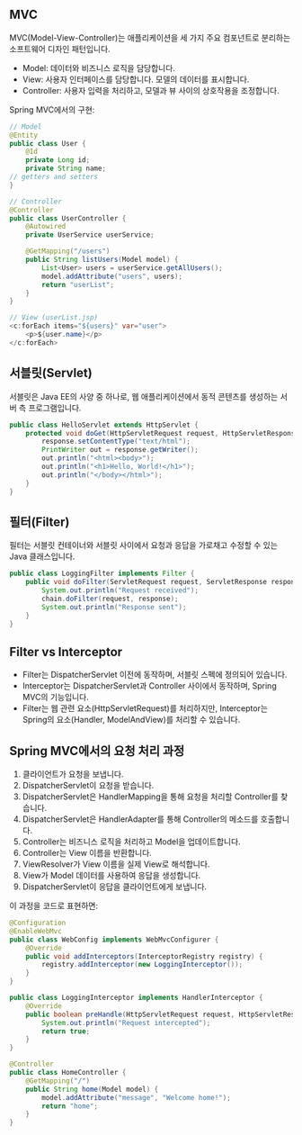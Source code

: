 ## MVC

MVC(Model-View-Controller)는 애플리케이션을 세 가지 주요 컴포넌트로 분리하는 소프트웨어 디자인 패턴입니다.

- Model: 데이터와 비즈니스 로직을 담당합니다.
- View: 사용자 인터페이스를 담당합니다. 모델의 데이터를 표시합니다.
- Controller: 사용자 입력을 처리하고, 모델과 뷰 사이의 상호작용을 조정합니다.

Spring MVC에서의 구현:

```java
// Model
@Entity
public class User {
    @Id
    private Long id;
    private String name;
// getters and setters
}

// Controller
@Controller
public class UserController {
    @Autowired
    private UserService userService;

    @GetMapping("/users")
    public String listUsers(Model model) {
        List<User> users = userService.getAllUsers();
        model.addAttribute("users", users);
        return "userList";
    }
}

// View (userList.jsp)
<c:forEach items="${users}" var="user">
    <p>${user.name}</p>
</c:forEach>

```

## 서블릿(Servlet)

서블릿은 Java EE의 사양 중 하나로, 웹 애플리케이션에서 동적 콘텐츠를 생성하는 서버 측 프로그램입니다.

```java
public class HelloServlet extends HttpServlet {
    protected void doGet(HttpServletRequest request, HttpServletResponse response) throws ServletException, IOException {
        response.setContentType("text/html");
        PrintWriter out = response.getWriter();
        out.println("<html><body>");
        out.println("<h1>Hello, World!</h1>");
        out.println("</body></html>");
    }
}
```

## 필터(Filter)

필터는 서블릿 컨테이너와 서블릿 사이에서 요청과 응답을 가로채고 수정할 수 있는 Java 클래스입니다.

```java
public class LoggingFilter implements Filter {
    public void doFilter(ServletRequest request, ServletResponse response, FilterChain chain) throws IOException, ServletException {
        System.out.println("Request received");
        chain.doFilter(request, response);
        System.out.println("Response sent");
    }
}

```

## Filter vs Interceptor

- Filter는 DispatcherServlet 이전에 동작하며, 서블릿 스펙에 정의되어 있습니다.
- Interceptor는 DispatcherServlet과 Controller 사이에서 동작하며, Spring MVC의 기능입니다.
- Filter는 웹 관련 요소(HttpServletRequest)를 처리하지만, Interceptor는 Spring의 요소(Handler, ModelAndView)를 처리할 수 있습니다.

## Spring MVC에서의 요청 처리 과정

1. 클라이언트가 요청을 보냅니다.
2. DispatcherServlet이 요청을 받습니다.
3. DispatcherServlet은 HandlerMapping을 통해 요청을 처리할 Controller를 찾습니다.
4. DispatcherServlet은 HandlerAdapter를 통해 Controller의 메소드를 호출합니다.
5. Controller는 비즈니스 로직을 처리하고 Model을 업데이트합니다.
6. Controller는 View 이름을 반환합니다.
7. ViewResolver가 View 이름을 실제 View로 해석합니다.
8. View가 Model 데이터를 사용하여 응답을 생성합니다.
9. DispatcherServlet이 응답을 클라이언트에게 보냅니다.

이 과정을 코드로 표현하면:

```java
@Configuration
@EnableWebMvc
public class WebConfig implements WebMvcConfigurer {
    @Override
    public void addInterceptors(InterceptorRegistry registry) {
        registry.addInterceptor(new LoggingInterceptor());
    }
}

public class LoggingInterceptor implements HandlerInterceptor {
    @Override
    public boolean preHandle(HttpServletRequest request, HttpServletResponse response, Object handler) throws Exception {
        System.out.println("Request intercepted");
        return true;
    }
}

@Controller
public class HomeController {
    @GetMapping("/")
    public String home(Model model) {
        model.addAttribute("message", "Welcome home!");
        return "home";
    }
}
```